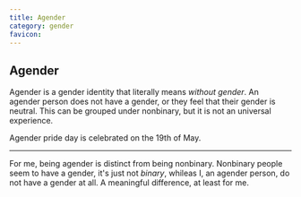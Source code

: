 ```yaml
---
title: Agender
category: gender
favicon: 
---
```


## Agender

Agender is a gender identity that literally means *without gender*. An agender person does not have a gender, or they feel that their gender is neutral. This can be grouped under nonbinary, but it is not an universal experience.

Agender pride day is celebrated on the 19th of May.

***

For me, being agender is distinct from being nonbinary. Nonbinary people seem to have a gender, it's just not *binary*, whileas I, an agender person, do not have a gender at all. A meaningful difference, at least for me.
